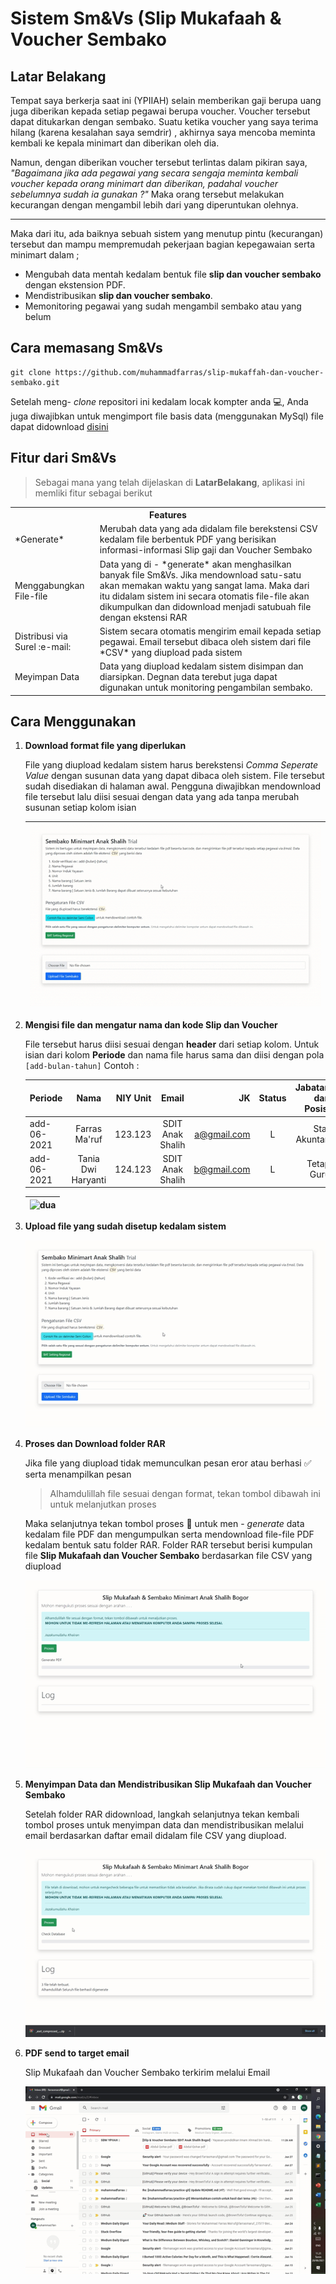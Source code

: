 <h1>Sistem Sm&Vs (Slip Mukafaah & Voucher Sembako</h1>

## Latar Belakang
Tempat saya berkerja saat ini (YPIIAH) selain memberikan gaji berupa uang juga diberikan kepada setiap pegawai
berupa voucher. Voucher tersebut dapat ditukarkan dengan sembako. Suatu ketika voucher yang saya terima hilang (karena kesalahan saya semdrir)
, akhirnya saya mencoba meminta kembali ke kepala minimart dan diberikan oleh dia.

Namun, dengan diberikan voucher tersebut terlintas dalam pikiran saya, *"Bagaimana jika ada pegawai yang secara sengaja meminta
kembali voucher kepada orang minimart dan diberikan, padahal voucher sebelumnya sudah ia gunakan ?"* Maka orang tersebut
melakukan kecurangan dengan mengambil lebih dari yang diperuntukan olehnya.
___

Maka dari itu, ada baiknya sebuah sistem yang menutup pintu (kecurangan) tersebut dan mampu mempremudah pekerjaan bagian 
kepegawaian serta minimart dalam ;
* Mengubah data mentah kedalam bentuk file **slip dan voucher sembako** dengan ekstension PDF.
* Mendistribusikan **slip dan voucher sembako**.
* Memonitoring pegawai yang sudah mengambil sembako atau yang belum


## Cara memasang Sm&Vs
```
git clone https://github.com/muhammadfarras/slip-mukaffah-dan-voucher-sembako.git
```
Setelah meng- *clone* repositori ini kedalam locak kompter anda :computer:, Anda juga diwajibkan untuk mengimport file basis data (menggunakan MySql) file dapat didownload [disini](media/db.sql)

## Fitur dari Sm&Vs
> Sebagai mana yang telah dijelaskan di **LatarBelakang**, aplikasi ini memliki fitur sebagai berikut
<table>
<tr><th colspan=2>Features</th></tr>
  <tr><td>*Generate*</td><td>Merubah data yang ada didalam file berekstensi CSV kedalam file berbentuk PDF yang berisikan informasi-informasi Slip gaji dan Voucher Sembako</td></tr>
  <tr><td>Menggabungkan File-file</td><td>Data yang di - *generate* akan menghasilkan banyak file Sm&Vs. Jika mendownload satu-satu akan memakan waktu yang sangat lama. Maka dari itu didalam sistem ini secara otomatis file-file akan dikumpulkan dan didownload menjadi satubuah file dengan ekstensi RAR</td></tr>
  <tr><td>Distribusi via Surel :e-mail:</td><td>Sistem secara otomatis mengirim email kepada setiap pegawai. Email tersebut dibaca oleh sistem dari file *CSV* yang diupload pada sistem</td></tr>
  <tr><td>Meyimpan Data</td><td>Data yang diupload kedalam sistem disimpan dan diarsipkan. Degnan data terebut juga dapat digunakan untuk monitoring pengambilan sembako.</td></tr>
</table>

## Cara Menggunakan
<ol>
<li>
  <b>Download format file yang diperlukan</b>

File yang diupload kedalam sistem harus berekstensi *Comma Seperate Value* dengan susunan data yang dapat dibaca oleh sistem.
File tersebut sudah disediakan di halaman awal. Pengguna diwajibkan mendownload file tersebut lalu diisi sesuai dengan data yang ada tanpa merubah susunan setiap kolom isian
  
  
| ![satu](media/01-download.gif) |
| ----------------|


</li>

  <li><b>Mengisi file dan mengatur nama dan kode Slip dan Voucher</b>
  
  File tersebut harus diisi sesuai dengan **header** dari setiap kolom. Untuk isian dari kolom **Periode** dan nama file harus sama dan diisi dengan pola ```[add-bulan-tahun]```
  Contoh :
  
  | Periode        | Nama           | NIY	Unit  |	Email	| JK	| Status | Jabatan dan Posisi |dan seterusnya
  | ------------- |:-------------:| -----:|:-------------:| -----:|:-------------:| -----:|:-------------:|
  | add-06-2021 |	Farras Ma'ruf |	123.123 |	SDIT Anak Shalih | a@gmail.com |	L |	Staf Akuntan |	Disesuaikan |
  | add-06-2021 |	Tania Dwi Haryanti |	124.123 |	SDIT Anak Shalih | b@gmail.com |	L |	Tetap	Guru |	Disesuaikan |
  
| ![dua](media/02-setting-file.gif) |
| ------- |
  
</li>

<li>
  <b>Upload file yang sudah disetup kedalam sistem</b>
  
  ![tiga](media/03-upload.gif)
  
</li>

<li><b>Proses dan Download folder RAR</b>
  
  Jika file yang diupload tidak memunculkan pesan eror atau berhasi :white_check_mark: serta menampilkan pesan

> Alhamdulillah file sesuai dengan format, tekan tombol dibawah ini untuk melanjutkan proses

Maka selanjutnya tekan tombol proses :black_square_button: untuk men - <i>generate</i> data kedalam file PDF dan mengumpulkan serta mendownload file-file PDF kedalam bentuk satu folder RAR.
Folder RAR tersebut berisi kumpulan file <b>Slip Mukafaah dan Voucher Sembako</b> berdasarkan file CSV yang diupload
  
![empat](media/04-generate.gif)
  
</li>

<li><b>Menyimpan Data dan Mendistribusikan Slip Mukafaah dan Voucher Sembako</b>

Setelah folder RAR didownload, langkah selanjutnya tekan kembali tombol proses untuk menyimpan data dan mendistribusikan melalui email berdasarkan daftar email didalam file CSV yang diupload.
  
![lima](media/05-save-db-email.gif)
  
</li>

<li><b>PDF send to target email</b>

Slip Mukafaah dan Voucher Sembako terkirim melalui Email

![enam](media/06-email.gif)
  
</li>
</ul>
